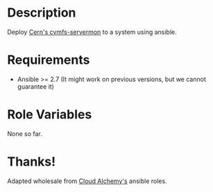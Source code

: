 # Description

Deploy [Cern's cvmfs-servermon](https://github.com/cvmfs-contrib/cvmfs-servermon) to a system using ansible.

# Requirements

- Ansible >= 2.7 (It might work on previous versions, but we cannot guarantee it)

# Role Variables

None so far.

# Thanks!

Adapted wholesale from [Cloud Alchemy's](https://github.com/cloudalchemy) ansible roles.